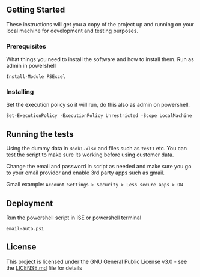 ## Getting Started

These instructions will get you a copy of the project up and running on your local machine for development and testing purposes.

### Prerequisites

What things you need to install the software and how to install them. Run as admin in powershell

```
Install-Module PSExcel
```

### Installing

Set the execution policy so it will run, do this also as admin on powershell. 

```
Set-ExecutionPolicy -ExecutionPolicy Unrestricted -Scope LocalMachine
```

## Running the tests

Using the dummy data in `Book1.xlsx` and files such as `test1` etc. You can test the script to make sure its working before using customer data. 

Change the email and password in script as needed and make sure you go to your email providor and enable 3rd party apps such as gmail.

Gmail example:
`Account Settings > Security > Less secure apps > ON`


## Deployment

Run the powershell script in ISE or powershell terminal

`email-auto.ps1`


## License

This project is licensed under the GNU General Public License v3.0 - see the [LICENSE.md](LICENSE.md) file for details

